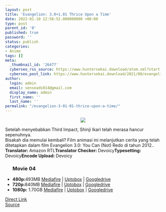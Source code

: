 ```yaml
---
layout: post
title: 'Evangelion: 3.0+1.01 Thrice Upon a Time'
date: 2022-01-10 12:58:52.000000000 +00:00
type: post
parent_id: '0'
published: true
password: ''
status: publish
categories:
- Anime
tags: []
meta:
  _thumbnail_id: '26477'
  cyberseo_rss_source: https://www.huntersekai.download/atom.xml?start-index=1
  cyberseo_post_link: https://www.huntersekai.download/2021/08/evangelion4.html
author:
  login: admin
  email: senseads014@gmail.com
  display_name: admin
  first_name: ''
  last_name: ''
permalink: "/evangelion-3-01-01-thrice-upon-a-time/"
---
```

<p> <a class="popup" data-target="3786"></a>
<div dir="ltr" style="text-align: left;" trbidi="on">
<div class="separator" style="clear: both; text-align: center;"><a href="https://1.bp.blogspot.com/-ddfBD1IvvGc/YRZB_6LyAxI/AAAAAAAACjk/xvua7zyGu3wMpIEEvRi7_SxfJQkoL-v7gCPcBGAYYCw/s320/EVA4-huntersekai.png" imageanchor="1" style="margin-left: 1em; margin-right: 1em;"><img border="0" data-original-height="318" data-original-width="225" src="{{ site.baseurl }}/assets/2022/01/EVA4-huntersekai.png" /></a></div>
<p>Setelah menyebabkan Third Impact, Shinji Ikari telah merasa hancur sepenuhnya.<br />Bisakah dia memulai kembali? Film animasi ini melanjutkan cerita yang telah ditetapkan dalam film Evangelion 3.0: You Can (Not) Redo di tahun 2012..<a name="more"></a>
<pekerja><b>Translator: </b><span>Amazon RTL</span><b>Translator Checker: </b><span>Devoicy</span><b>Typesetting: </b><span>Devoicy</span><b>Encode Upload: </b><span>Devoicy</span></pekerja>
<div class="dl">
<ul />
<h3>Movie 04</h3>
<li><b>480p:</b><span id="size">493MB</span> <a href="https://apk.sekilastekno.com/QaqU">Mediafire</a> | <a href="https://apk.sekilastekno.com/QaqU">Uptobox</a> | <a href="https://apk.sekilastekno.com/QaqU">Googledrive</a></li>
<li><b>720p:</b><span id="size">840MB</span> <a href="https://apk.sekilastekno.com/QaqU">Mediafire</a> | <a href="https://apk.sekilastekno.com/QaqU">Uptobox</a> | <a href="https://apk.sekilastekno.com/QaqU">Googledrive</a></li>
<li><b>1080p:</b> <span id="size">1.70GB</span> <a href="https://apk.sekilastekno.com/QaqU">Mediafire</a> | <a href="https://apk.sekilastekno.com/QaqU">Uptobox</a> | <a href="https://apk.sekilastekno.com/QaqU">Googledrive</a></li>
</div>
<link rel="stylesheet" href="https://cdnjs.cloudflare.com/ajax/libs/font-awesome/4.7.0/css/font-awesome.min.css" />
<div class="divbtn"> <a href="https://handymansurrender.com/fihup8buzv?key=94550f7ce39444073321dde3b8782f97" class="btn"><i class="fa fa-download"></i> Direct Link</a> <br /><a href="https://www.huntersekai.download/2021/08/evangelion4.html">Source</a> </div>
</div>
